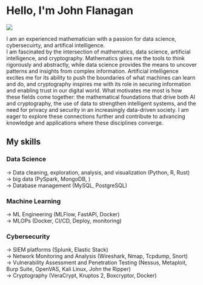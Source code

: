 # Hello, I'm John Flanagan
<a href="https://linkedin.com"><img src="https://img.shields.io/badge/-LinkedIn-0072b1?&style=for-the-badge&logo=linkedin&logoColor=white" /></a>


I am an experienced mathematician with a passion for data science, cybersecuirty, and artifical intelligence.<br>
I am fascinated by the intersection of mathematics, data science, artificial intelligence, and cryptography. Mathematics gives me the tools to think rigorously and abstractly, while data science provides the means to uncover patterns and insights from complex information. Artificial intelligence excites me for its ability to push the boundaries of what machines can learn and do, and cryptography inspires me with its role in securing information and enabling trust in our digital world. What motivates me most is how these fields come together: the mathematical foundations that drive both AI and cryptography, the use of data to strengthen intelligent systems, and the need for privacy and security in an increasingly data-driven society. I am eager to explore these connections further and contribute to advancing knowledge and applications where these disciplines converge.


## My skills
### Data Science
→ Data cleaning, exploration, analysis, and visualization (Python, R, Rust) <br>
→ big data (PySpark, MongoDB, ) <br>
→ Database management (MySQL, PostgreSQL) <br>

### Machine Learning
→ ML Engineering (MLFlow, FastAPI, Docker)  <br>
→ MLOPs (Docker, CI/CD, Deploy, monitoring)  <br>

### Cybersecurity
→ SIEM platforms (Splunk, Elastic Stack) <br>
→ Network Monitoring and Analysis (Wireshark, Nmap, Tcpdump, Snort) <br>
→ Vulnerability Assessment and Penetration Testing (Nessus, Metaploit, Burp Suite, OpenVAS, Kali Linux, John the Ripper) <br>
→ Cryptography (VeraCrypt, Kruptos 2, Boxcryptor, Docker) <br>








